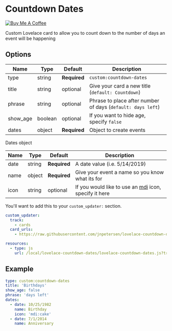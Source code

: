 # Countdown Dates

<a href="https://www.buymeacoffee.com/mKIOQX3Re" target="_blank"><img src="https://www.buymeacoffee.com/assets/img/custom_images/orange_img.png" alt="Buy Me A Coffee" style="height: auto !important;width: auto !important;" ></a>


Custom Lovelace card to allow you to count down to the number of days an event will be happening

## Options

| Name | Type | Default | Description
| ---- | ---- | ------- | -----------
| type | string | **Required** | `custom:countdown-dates`
| title | string | optional | Give your card a new title (`default: Countdown`)
| phrase | string | optional | Phrase to place after number of days (`default: days left`)
| show_age | boolean | optional | If you want to hide age, specify `false`
| dates | object | **Required** | Object to create events

Dates object

| Name | Type | Default | Description
| ---- | ---- | ------- | -----------
| date | string | **Required** | A date value (i.e. 5/14/2019)
| name | object | **Required** | Give your event a name so you know what its for
| icon | string | optional | If you would like to use an [mdi] icon, specify it here

[mdi]: https://materialdesignicons.com/

You'll want to add this to your `custom_updater:` section.

```yaml
custom_updater:
  track:
    - cards
  card_urls:
    - https://raw.githubusercontent.com/jnpetersen/lovelace-countdown-dates/master/custom_cards.json
```


```yaml
resources:
  - type: js
    url: /local/lovelace-countdown-dates/lovelace-countdown-dates.js?track=true
```

## Example
```yaml
type: custom:countdown-dates
title: 'Birthdays'
show_age: false
phrase: 'days left'
dates:
  - date: 10/25/1982
    name: Birthday
    icon: 'mdi:cake'
  - date: 7/1/2014
    name: Anniversary
```

